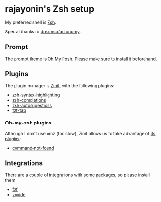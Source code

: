 # rajayonin's Zsh setup

My preferred shell is [Zsh](https://www.zsh.org/).

Special thanks to [dreamsofautonomy](https://github.com/dreamsofautonomy).

## Prompt
The prompt theme is [Oh My Posh](https://ohmyposh.dev/). Please make sure to install it beforehand.

## Plugins
The plugin manager is [Zinit](https://github.com/zdharma-continuum/zinit), with the following plugins:
<!-- - [Powerlevel10k](https://github.com/romkatv/powerlevel10k): Theme (prompt, etc.). -->
- [zsh-syntax-highlighting](https://github.com/zsh-users/zsh-syntax-highlighting)
- [zsh-completions](https://github.com/zsh-users/zsh-completions)
- [zsh-autosugestions](https://github.com/zsh-users/zsh-autosugestions)
- [fzf-tab](https://github.com/Aloxaf/fzf-tab)


### Oh-my-zsh plugins
Although I don't use omz (too slow), Zinit allows us to take advantage of [its plugins](https://github.com/ohmyzsh/ohmyzsh/tree/master/plugins):
- [command-not-found](https://github.com/ohmyzsh/ohmyzsh/tree/master/plugins/command-not-found)


## Integrations
There are a couple of integrations with some packages, so please install them:
- [fzf](https://github.com/junegunn/fzf)
- [zoxide](https://github.com/ajeetdsouza/zoxide)
